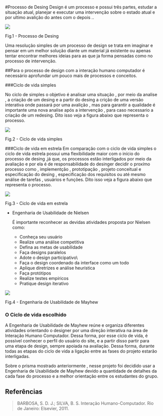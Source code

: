 #Processo de Desing
Design é um processo e possui três partes, estudar a situação atual, planejar e executar uma intervenção sobre o estado atual e por ultimo avalição do antes com o depois ..

<p alingn = "center">
<img src = "https://user-images.githubusercontent.com/89037034/234003541-7e0c998b-7409-4bc3-afca-d0a0a6e1d9b9.png">
</p>
<p aling = "center">
    Fig.1 - Processo de Desing
</p>

Uma resolução simples de um processo de design se trata em imaginar e pensar em um melhor solução diante um material já existente ou apenas tentar encontrar melhores ideias para as que ja forma pensadas como no processo de intervenção.

##Para o processo de design com a interação humano computador é necessário aprofundar um pouco mais de processos e conceitos.

###Ciclo de vida simples 

No ciclo de simples o objetivo é analisar uma situação , por meio da analise , a criação de um desing e a partir do desing a crição de uma versão interativa onde passará por uma avalição , mas para garantir a qualidade é importante uma nova analise após a intervenção , para caso necessario a criação de um redesing. Dito isso veja a figura abaixo que representa o processo.

<p alingn = "center">
<img src = "https://user-images.githubusercontent.com/89037034/234003722-73d16a3d-1ecf-4423-aaf4-43d1b2c85fdc.png">
</p>
<p aling = "center">
    Fig.2 - Ciclo de vida simples
</p>

###Ciclo de vida em estrela
Em comparação com o ciclo de vida simples o ciclo de vida estrela possui uma flexibilidade maior com o início do processo de desing ,já que, os processos estão interligados por meio da avaliação e por ela é de responsabilidade do desinger decidir o proxímo processo como , implementção , prototipação , projeto conceitual e especificação do desing , especificação dos requisitos ou até mesmo análise de tarefas , usuários e funções. Dito isso veja a figura abaixo que representa o processo.

<p alingn = "center">
<img src = "https://user-images.githubusercontent.com/89037034/234003906-14c71af5-6600-4ecd-8227-b53caa81712d.png">
</p>
<p aling = "center">
    Fig.3 - Ciclo de vida em estrela
</p>

- Engenharia de Usabilidade de Nielsen
    
    É importante reconhecer as devidas atividades proposta por Nielsen como:
    
    - Conheça	seu	usuário
    - Realize	uma	análise	competitiva
    - Defina as	metas	de	usabilidade
    - Faça	designs	paralelos
    - Adote	o	design	participativo\
    - Faça	o	design	coordenado	da	interface	como	um	todo
    - Aplique	diretrizes	e	análise	heurística
    - Faça	protótipos
    - Realize	testes	empíricos
    - Pratique	design	iterativo

<p alingn = "center">
<img src = "https://user-images.githubusercontent.com/89037034/234004237-6bb94d37-fb31-4984-ae12-21fe52ca721a.png">
</p>
<p aling = "center">
    Fig.4 - Engenharia de Usabilidade de Mayhew
</p>

### O Ciclo de vida escolhido

A Engenharia de Usabilidade de Mayhew reúne e organiza diferentes atividades orientando o designer por uma direção interativa  na área de Interação Humano Computador. Dessa forma, por esse ciclo de vida, é possível conhecer o perfil do usuário do site, e a partir disso partir para uma etapa de design, sempre apoiada na avaliação. Dessa forma, durante todas as etapas do ciclo de vida a ligação entre as fases do projeto estarão interligadas.

Sobre o prisma mostrado anteriormente , nesse projeto foi decidido usar a Engenharia de Usabilidade de Mayhew devido a quantidade de detalhes da cada fase do processo e a melhor orientação entre os estudantes do grupo.

## Referências 
>BARBOSA, S. D. J.; SILVA, B. S. Interação Humano-Computador. Rio de Janeiro: Elsevier, 2011.
